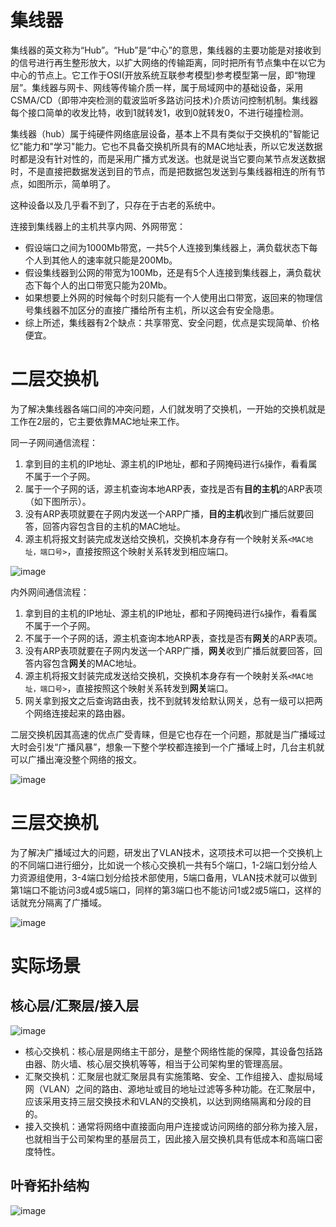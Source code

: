 # 集线器
集线器的英文称为“Hub”。“Hub”是“中心”的意思，集线器的主要功能是对接收到的信号进行再生整形放大，以扩大网络的传输距离，同时把所有节点集中在以它为中心的节点上。它工作于OSI(开放系统互联参考模型)参考模型第一层，即“物理层”。集线器与网卡、网线等传输介质一样，属于局域网中的基础设备，采用CSMA/CD（即带冲突检测的载波监听多路访问技术)介质访问控制机制。集线器每个接口简单的收发比特，收到1就转发1，收到0就转发0，不进行碰撞检测。

集线器（hub）属于纯硬件网络底层设备，基本上不具有类似于交换机的"智能记忆"能力和"学习"能力。它也不具备交换机所具有的MAC地址表，所以它发送数据时都是没有针对性的，而是采用广播方式发送。也就是说当它要向某节点发送数据时，不是直接把数据发送到目的节点，而是把数据包发送到与集线器相连的所有节点，如图所示，简单明了。

这种设备以及几乎看不到了，只存在于古老的系统中。

连接到集线器上的主机共享内网、外网带宽：
- 假设端口之间为1000Mb带宽，一共5个人连接到集线器上，满负载状态下每个人到其他人的速率就只能是200Mb。
- 假设集线器到公网的带宽为100Mb，还是有5个人连接到集线器上，满负载状态下每个人的出口带宽只能为20Mb。
- 如果想要上外网的时候每个时刻只能有一个人使用出口带宽，返回来的物理信号集线器不加区分的直接广播给所有主机，所以这会有安全隐患。
- 综上所述，集线器有2个缺点：共享带宽、安全问题，优点是实现简单、价格便宜。

# 二层交换机
为了解决集线器各端口间的冲突问题，人们就发明了交换机，一开始的交换机就是工作在2层的，它主要依靠MAC地址来工作。

同一子网间通信流程：
1. 拿到目的主机的IP地址、源主机的IP地址，都和子网掩码进行`&`操作，看看属不属于一个子网。
2. 属于一个子网的话，源主机查询本地ARP表，查找是否有**目的主机**的ARP表项（如下图所示）。
3. 没有ARP表项就要在子网内发送一个ARP广播，**目的主机**收到广播后就要回答，回答内容包含目的主机的MAC地址。
4. 源主机将报文封装完成发送给交换机，交换机本身存有一个映射关系`<MAC地址，端口号>`，直接按照这个映射关系转发到相应端口。


![image](https://user-images.githubusercontent.com/56379080/145780978-0f6b772f-a4db-47a7-96d6-b9460f930efd.png)


内外网间通信流程：
1. 拿到目的主机的IP地址、源主机的IP地址，都和子网掩码进行`&`操作，看看属不属于一个子网。
2. 不属于一个子网的话，源主机查询本地ARP表，查找是否有**网关**的ARP表项。
3. 没有ARP表项就要在子网内发送一个ARP广播，**网关**收到广播后就要回答，回答内容包含**网关**的MAC地址。
4. 源主机将报文封装完成发送给交换机，交换机本身存有一个映射关系`<MAC地址，端口号>`，直接按照这个映射关系转发到**网关**端口。
5. 网关拿到报文之后查询路由表，找不到就转发给默认网关，总有一级可以把两个网络连接起来的路由器。

二层交换机因其高速的优点广受青睐，但是它也存在一个问题，那就是当广播域过大时会引发“广播风暴”，想象一下整个学校都连接到一个广播域上时，几台主机就可以广播出淹没整个网络的报文。

![image](https://user-images.githubusercontent.com/56379080/145781590-0b40448e-f64c-47f7-a506-42ab7fb5174b.png)

# 三层交换机
为了解决广播域过大的问题，研发出了VLAN技术，这项技术可以把一个交换机上的不同端口进行细分，比如说一个核心交换机一共有5个端口，1-2端口划分给人力资源组使用，3-4端口划分给技术部使用，5端口备用，VLAN技术就可以做到第1端口不能访问3或4或5端口，同样的第3端口也不能访问1或2或5端口，这样的话就充分隔离了广播域。

![image](https://user-images.githubusercontent.com/56379080/145783126-ebcfb39a-6d09-4cfc-a0e0-99e8fa4e3b7f.png)

# 实际场景
## 核心层/汇聚层/接入层
![image](https://user-images.githubusercontent.com/56379080/145783201-2387a125-6b24-4fab-9d42-8cd0aac0b906.png)

- 核心交换机：核心层是网络主干部分，是整个网络性能的保障，其设备包括路由器、防火墙、核心层交换机等等，相当于公司架构里的管理高层。
- 汇聚交换机：汇聚层也就汇聚层具有实施策略、安全、工作组接入、虚拟局域网（VLAN）之间的路由、源地址或目的地址过滤等多种功能。在汇聚层中，应该采用支持三层交换技术和VLAN的交换机，以达到网络隔离和分段的目的。
- 接入交换机：通常将网络中直接面向用户连接或访问网络的部分称为接入层，也就相当于公司架构里的基层员工，因此接入层交换机具有低成本和高端口密度特性。

## 叶脊拓扑结构
![image](https://user-images.githubusercontent.com/56379080/145783811-64bac9cd-1db3-4b87-b021-4e2f68634d01.png)

